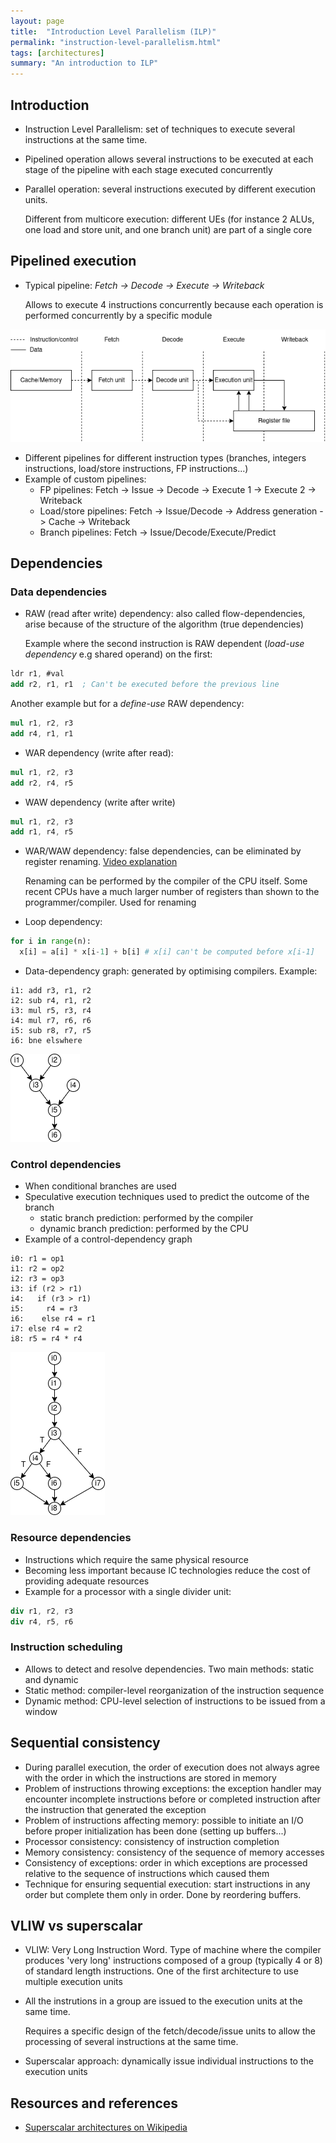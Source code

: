 ```yaml
---
layout: page
title:  "Introduction Level Parallelism (ILP)"
permalink: "instruction-level-parallelism.html"
tags: [architectures]
summary: "An introduction to ILP"
---
```


## Introduction
* Instruction Level Parallelism: set of techniques to execute several
  instructions at the same time.
* Pipelined operation allows several instructions to be executed at each stage
  of the pipeline with each stage executed concurrently
* Parallel operation: several instructions executed by different execution units.
  
  Different from multicore execution: different UEs (for instance 2 ALUs, one load and store unit, and one branch unit) are part of a single core

  
## Pipelined execution
* Typical pipeline: *Fetch -> Decode -> Execute -> Writeback*

  Allows to execute 4 instructions concurrently because each operation is
  performed concurrently by a specific module

![simple-pipeline](/images/system/architectures/simple-pipeline.png)

* Different pipelines for different instruction types (branches, integers
  instructions, load/store instructions, FP instructions...)
* Example of custom pipelines:
  - FP pipelines: Fetch -> Issue -> Decode -> Execute 1 -> Execute 2 -> Writeback
  - Load/store pipelines: Fetch -> Issue/Decode -> Address generation -> Cache -> Writeback
  - Branch pipelines: Fetch -> Issue/Decode/Execute/Predict

## Dependencies
### Data dependencies
* RAW (read after write) dependency: also called flow-dependencies, arise because
  of the structure of the algorithm (true dependencies)

  Example where the second instruction is RAW dependent (*load-use dependency* e.g
  shared operand) on the first:
```nasm
ldr r1, #val
add r2, r1, r1  ; Can't be executed before the previous line
```

  Another example but for a *define-use* RAW dependency:
```nasm
mul r1, r2, r3
add r4, r1, r1
```
* WAR dependency (write after read):
```nasm
mul r1, r2, r3
add r2, r4, r5
```
* WAW dependency (write after write)
```nasm
mul r1, r2, r3
add r1, r4, r5
```
* WAR/WAW dependency: false dependencies, can be eliminated by register renaming. [Video explanation](https://www.youtube.com/watch?v=GQzvfvNASCk&list=PLAwxTw4SYaPkNw98-MFodLzKgi6bYGjZs&index=8)

  Renaming can be performed by the compiler of the CPU itself. Some recent CPUs
  have a much larger number of registers than shown to the programmer/compiler.
  Used for renaming
* Loop dependency:
```python
for i in range(n):
  x[i] = a[i] * x[i-1] + b[i] # x[i] can't be computed before x[i-1]
```
* Data-dependency graph: generated by optimising compilers.  Example: 
```
i1: add r3, r1, r2
i2: sub r4, r1, r2
i3: mul r5, r3, r4
i4: mul r7, r6, r6
i5: sub r8, r7, r5
i6: bne elswhere
```

![data-dependency-graph](/images/system/architectures/data-dependency-graph.png)

### Control dependencies
* When conditional branches are used
* Speculative execution techniques used to predict the outcome of the branch
  * static branch prediction: performed by the compiler
  * dynamic branch prediction: performed by the CPU
* Example of a control-dependency graph
```
i0: r1 = op1
i1: r2 = op2
i2: r3 = op3
i3: if (r2 > r1)
i4:   if (r3 > r1)
i5:     r4 = r3
i6:    else r4 = r1
i7: else r4 = r2
i8: r5 = r4 * r4
```

![control-dependency-graph](/images/system/architectures/control-dependency-graph.png)


### Resource dependencies
* Instructions which require the same physical resource
* Becoming less important because IC technologies reduce the cost of providing
  adequate resources
* Example for a processor with a single divider unit:
```nasm
div r1, r2, r3
div r4, r5, r6
```

### Instruction scheduling
* Allows to detect and resolve dependencies. Two main methods: static and dynamic
* Static method: compiler-level reorganization of the instruction sequence
* Dynamic method: CPU-level selection of instructions to be issued from a window

## Sequential consistency
* During parallel execution, the order of execution does not always agree with
  the order in which the instructions are stored in memory
* Problem of instructions throwing exceptions: the exception handler may
  encounter incomplete instructions before or completed instruction after the
  instruction that generated the exception
* Problem of instructions affecting memory: possible to initiate an I/O before
  proper initialization has been done (setting up buffers...)
* Processor consistency: consistency of instruction completion
* Memory consistency: consistency of the sequence of memory accesses
* Consistency of exceptions: order in which exceptions are processed relative to
  the sequence of instructions which caused them
* Technique for ensuring sequential execution: start instructions in any order
  but complete them only in order. Done by reordering buffers.

## VLIW vs superscalar
* VLIW: Very Long Instruction Word. Type of machine where the compiler produces
  'very long' instructions composed of a group (typically 4 or 8) of standard
  length instructions. One of the first architecture to use multiple execution units
* All the instrutions in a group are issued to the execution units at the same
  time.

  Requires a specific design of the fetch/decode/issue units to allow the
  processing of several instructions at the same time.
* Superscalar approach: dynamically issue individual instructions to the execution units 

## Resources and references
* [Superscalar architectures on Wikipedia](https://en.wikipedia.org/wiki/Superscalar_processor)
